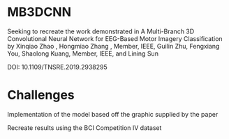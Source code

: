 # MB3DCNN
Seeking to recreate the work demonstrated in A Multi-Branch 3D Convolutional Neural Network for EEG-Based Motor Imagery Classification by Xinqiao Zhao , Hongmiao Zhang , Member, IEEE, Guilin Zhu, Fengxiang You, Shaolong Kuang, Member, IEEE, and Lining Sun

DOI: 10.1109/TNSRE.2019.2938295

# Challenges

Implementation of the model based off the graphic supplied by the paper

Recreate results using the BCI Competition IV dataset



